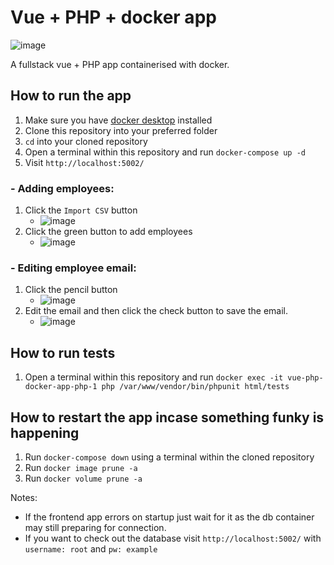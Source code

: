 # Vue + PHP + docker app
![image](https://github.com/ricjohn-acosta/vue-php-docker-app/assets/41725332/2f539fc0-7637-47f1-9286-2be4d81639a2)

A fullstack vue + PHP app containerised with docker.

## How to run the app
1. Make sure you have [docker desktop](https://www.docker.com/products/docker-desktop/) installed
2. Clone this repository into your preferred folder
3. `cd` into your cloned repository
4. Open a terminal within this repository and run `docker-compose up -d`
5. Visit `http://localhost:5002/`

### - Adding employees:
1. Click the `Import CSV` button
   - ![image](https://github.com/ricjohn-acosta/vue-php-docker-app/assets/41725332/8175b112-b79c-412f-8084-901b5aebea58)
2. Click the green button to add employees
   - ![image](https://github.com/ricjohn-acosta/vue-php-docker-app/assets/41725332/9865ac3c-aed3-45f8-ae75-e30ff560701e)
     
### - Editing employee email:
1. Click the pencil button
   - ![image](https://github.com/ricjohn-acosta/vue-php-docker-app/assets/41725332/fb347780-d59d-4dbe-b658-b18d64b062da)
2. Edit the email and then click the check button to save the email.
   - ![image](https://github.com/ricjohn-acosta/vue-php-docker-app/assets/41725332/41d19d9c-d8b5-4fd9-b40a-e518c75b63f9)

## How to run tests
1. Open a terminal within this repository and run `docker exec -it vue-php-docker-app-php-1 php /var/www/vendor/bin/phpunit html/tests`

## How to restart the app incase something funky is happening
1. Run `docker-compose down` using a terminal within the cloned repository
2. Run `docker image prune -a`
3. Run `docker volume prune -a`

Notes:
- If the frontend app errors on startup just wait for it as the db container may still preparing for connection.
- If you want to check out the database visit `http://localhost:5002/` with `username: root` and `pw: example`
